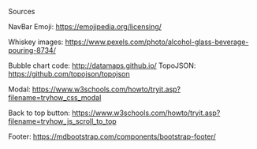 Sources

NavBar Emoji: https://emojipedia.org/licensing/

Whiskey images: https://www.pexels.com/photo/alcohol-glass-beverage-pouring-8734/

Bubble chart code: http://datamaps.github.io/
TopoJSON: https://github.com/topojson/topojson
<!--Heatmap: https://github.com/dc-js/dc.js/blob/master/web/examples/heat.html-->

Modal: https://www.w3schools.com/howto/tryit.asp?filename=tryhow_css_modal

Back to top button: https://www.w3schools.com/howto/tryit.asp?filename=tryhow_js_scroll_to_top

Footer: https://mdbootstrap.com/components/bootstrap-footer/